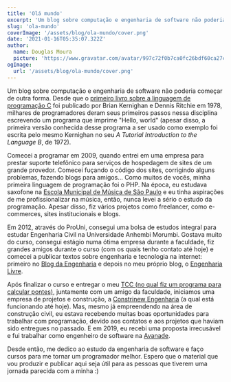 ```yaml
---
title: 'Olá mundo'
excerpt: 'Um blog sobre computação e engenharia de software não poderia começar de outra forma. Desde que o primeiro...'
slug: 'ola-mundo'
coverImage: '/assets/blog/ola-mundo/cover.png'
date: '2021-01-16T05:35:07.322Z'
author:
  name: Douglas Moura
  picture: 'https://www.gravatar.com/avatar/997c72f0b7ca0fc26bdf60ca27cb4194'
ogImage:
  url: '/assets/blog/ola-mundo/cover.png'
---
```


Um blog sobre computação e engenharia de software não poderia começar de outra
forma. Desde que o [primeiro livro sobre a linguagem de programação C](https://en.wikipedia.org/wiki/The_C_Programming_Language) foi publicado por Brian Kernighan e Dennis Ritchie em 1978, milhares de programadores deram
seus primeiros passos nessa disciplina escrevendo um programa que imprime "Hello, world"
(apesar disso, a primeira versão conhecida desse programa a ser usado como exemplo foi escrita pelo mesmo
Kernighan no seu _A Tutorial Introduction to the Language B_, de 1972).

Comecei a programar em 2009, quando entrei em uma empresa para prestar suporte
telefônico para serviços de hospedagem de sites de um grande provedor. Comecei
fuçando o código dos sites, corrigindo alguns problemas, fazendo blogs para amigos...
Como muitos de vocês, minha primeira linguagem de programação foi o PHP. Na época,
eu estudava saxofone na [Escola Municipal de Música de São Paulo](https://theatromunicipal.org.br/pt-br/escola-municipal-de-musica/)
e eu tinha aspirações de me profissionalizar na música, então, nunca levei a sério
o estudo da programação. Apesar disso, fiz vários projetos como freelancer, como
e-commerces, sites institucionais e blogs.

Em 2012, através do ProUni, consegui uma bolsa de estudos integral para estudar
Engenharia Civil na Universidade Anhembi Morumbi. Gostava muito do curso, consegui
estágio numa ótima empresa durante a faculdade, fiz grandes amigos durante o curso
(com os quais tenho contato até hoje) e comecei a publicar textos sobre engenharia
e tecnologia na internet: primeiro no [Blog da Engenharia](https://blogdaengenharia.com)
e depois no meu próprio blog, o [Engenharia Livre](https://engenharialivre.com).

Após finalizar o curso e entregar o meu [TCC (no qual fiz um programa para calcular pontes)](https://github.com/douglasdemoura/tcc),
juntamente com um amigo da faculdade, iniciamos uma empresa de projetos e construção,
a [Constrinew Engenharia](http://constrinew.com.br/) (a qual está funcionando até hoje).
Mas, mesmo já empreendendo na área de construção civil, eu estava recebendo muitas
boas oportunidades para trabalhar com programação, devido aos contatos e aos projetos
que haviam sido entregues no passado. E em 2019, eu recebi uma proposta irrecusável
e fui trabalhar como engenheiro de software na [Avanade](https://www.avanade.com/pt-br).

Desde então, me dedico ao estudo da engenharia de software e faço cursos para me
tornar um programador melhor. Espero que o material que vou produzir e publicar aqui
seja útil para as pessoas que tiverem uma jornada parecida com a minha :)
